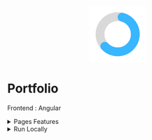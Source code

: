 <div align="center">
<img height="130px" width="130px" src="./src/assets/images/logo.png">
</div>
  
# Portfolio

Frontend : Angular

<details>
  <summary>Pages Features</summary>

  ### Card

  - Tilting visit card

  ### Home

  - General description and links to know more about me

  ### About

  - View information of my skills and background

  ### Project

  - View my Full-Stack projects in a swiper
  - Link to more information about the project

  ### Contact

  - Contact form with validators that sends me an email of your message

</details>

<details>
  <summary>Run Locally</summary>

  ### Clone the project

  ```bash
    git clone https://github.com/Brice150/Portfolio.git
  ```

  ### Install dependencies

  ```bash
    npm install
  ```

  ### Start the server

  ```bash
    ng serve -o
  ```

</details>